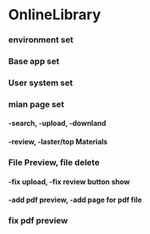 # OnlineLibrary
### environment set
### Base app set
### User system set
### mian page set
#### -search, -upload, -downland
#### -review, -laster/top Materials
### File Preview, file delete
#### -fix upload, -fix review button show 
#### -add pdf preview, -add page for pdf file
### fix pdf preview